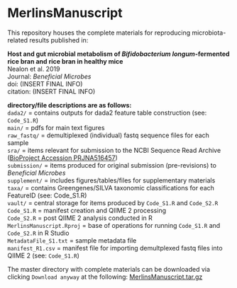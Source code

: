 # MerlinsManuscript
This repository houses the complete materials for reproducing microbiota-related results published in: <br/>

**Host and gut microbial metabolism of *Bifidobacterium longum*-fermented rice bran and rice bran in healthy mice** <br/>
Nealon et al. 2019 <br/>
Journal: *Beneficial Microbes* <br/>
doi: (INSERT FINAL INFO) <br/>
citation: (INSERT FINAL INFO) <br/>

**directory/file descriptions are as follows:** <br/>
`dada2/` = contains outputs for dada2 feature table construction (see: `Code_S1.R`) <br/>
`main/` = pdfs for main text figures <br/>
`raw_fastq/` = demultiplexed (individual) fastq sequence files for each sample <br/>
`sra/` = items relevant for submission to the NCBI Sequence Read Archive ([BioProject Accession PRJNA516457](https://www.ncbi.nlm.nih.gov/bioproject/?term=PRJNA516457)) <br/>
`submission/` = items produced for original submission (pre-revisions) to *Beneficial Microbes* <br/>
`supplement/` = includes figures/tables/files for supplementary materials <br/>
`taxa/` = contains Greengenes/SILVA taxonomic classifications for each FeatureID (see: Code_S1.R) <br/>
`vault/` = central storage for items produced by `Code_S1.R` and `Code_S2.R` <br/>
`Code_S1.R` = manifest creation and QIIME 2 processing <br/>
`Code_S2.R` = post QIIME 2 analysis conducted in R <br/>
`MerlinsManuscript.Rproj` = base of operations for running `Code_S1.R` and `Code_S2.R` in R Studio <br/>
`MetadataFile_S1.txt` = sample metadata file <br/>
`manifest_R1.csv` = manifest file for importing demultplexed fastq files into QIIME 2 (see: `Code_S1.R`) <br/>

The master directory with complete materials can be downloaded via clicking `Download anyway` at the following: [MerlinsManuscript.tar.gz](https://drive.google.com/uc?export=download=w4JS&id=1w3rJhchSeyjtWiUCoUCXveMOkqpX6bZ5) <br/>
